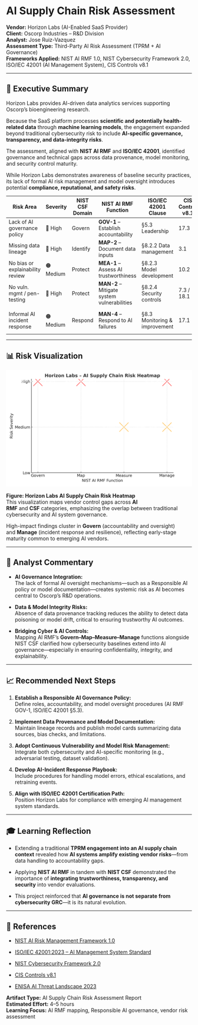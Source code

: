 # AI Supply Chain Risk Assessment

**Vendor:** Horizon Labs (AI-Enabled SaaS Provider)  
**Client:** Oscorp Industries – R&D Division  
**Analyst:** Jose Ruiz-Vazquez  
**Assessment Type:** Third-Party AI Risk Assessment (TPRM + AI Governance)  
**Frameworks Applied:** NIST AI RMF 1.0, NIST Cybersecurity Framework 2.0, ISO/IEC 42001 (AI Management System), CIS Controls v8.1

---

## 🧾 Executive Summary

Horizon Labs provides AI-driven data analytics services supporting Oscorp’s bioengineering research.  

Because the SaaS platform processes **scientific and potentially health-related data** through **machine learning models**, the engagement expanded beyond traditional cybersecurity risk to include **AI-specific governance, transparency, and data-integrity risks**.

The assessment, aligned with **NIST AI RMF** and **ISO/IEC 42001**, identified governance and technical gaps across data provenance, model monitoring, and security control maturity.  

While Horizon Labs demonstrates awareness of baseline security practices, its lack of formal AI risk management and model oversight introduces potential **compliance, reputational, and safety risks**.

| Risk Area                        | Severity  | NIST CSF Domain | NIST AI RMF Function                        | ISO/IEC 42001 Clause          | CIS Control v8.1 | Notes                                     |
| -------------------------------- | --------- | --------------- | ------------------------------------------- | ----------------------------- | ---------------- | ----------------------------------------- |
| Lack of AI governance policy     | 🔴 High   | Govern          | **GOV-1** – Establish accountability        | §5.3 Leadership               | 17.3             | No defined Responsible AI oversight       |
| Missing data lineage             | 🔴 High   | Identify        | **MAP-2** – Document data inputs            | §8.2.2 Data management        | 3.1              | Risk to model integrity & reproducibility |
| No bias or explainability review | 🟠 Medium | Protect         | **MEA-1** – Assess AI trustworthiness       | §8.2.3 Model development      | 10.2             | Transparency & ethical risk               |
| No vuln. mgmt / pen-testing      | 🔴 High   | Protect         | **MAN-2** – Mitigate system vulnerabilities | §8.2.4 Security controls      | 7.3 / 18.1       | Technical debt in model infrastructure    |
| Informal AI incident response    | 🟠 Medium | Respond         | **MAN-4** – Respond to AI failures          | §8.3 Monitoring & improvement | 17.1             | No defined AI failure escalation path     |

---

## 📊 Risk Visualization

![Horizon Labs AI Risk Heatmap](assets/images/Horizon_Labs_AI_TPRM_Heatmap.png)

**Figure: Horizon Labs AI Supply Chain Risk Heatmap**  
This visualization maps vendor control gaps across **AI RMF** and **CSF** categories, emphasizing the overlap between traditional cybersecurity and AI system governance.  

High-impact findings cluster in **Govern** (accountability and oversight) and **Manage** (incident response and resilience), reflecting early-stage maturity common to emerging AI vendors.

---

## 🧠 Analyst Commentary

- **AI Governance Integration:**  
    The lack of formal AI oversight mechanisms—such as a Responsible AI policy or model documentation—creates systemic risk as AI becomes central to Oscorp’s R&D operations.
    
- **Data & Model Integrity Risks:**  
    Absence of data provenance tracking reduces the ability to detect data poisoning or model drift, critical to ensuring trustworthy AI outcomes.
    
- **Bridging Cyber & AI Controls:**  
    Mapping AI RMF’s **Govern–Map–Measure–Manage** functions alongside NIST CSF clarified how cybersecurity baselines extend into AI governance—especially in ensuring confidentiality, integrity, and explainability.
    

---

## 📈 Recommended Next Steps

1. **Establish a Responsible AI Governance Policy:**  
    Define roles, accountability, and model oversight procedures (AI RMF GOV-1, ISO/IEC 42001 §5.3).
    
2. **Implement Data Provenance and Model Documentation:**  
    Maintain lineage records and publish model cards summarizing data sources, bias checks, and limitations.
    
3. **Adopt Continuous Vulnerability and Model Risk Management:**  
    Integrate both cybersecurity and AI-specific monitoring (e.g., adversarial testing, dataset validation).
    
4. **Develop AI-Incident Response Playbook:**  
    Include procedures for handling model errors, ethical escalations, and retraining events.
    
5. **Align with ISO/IEC 42001 Certification Path:**  
    Position Horizon Labs for compliance with emerging AI management system standards.
    

---

## 🎓 Learning Reflection

- Extending a traditional **TPRM engagement into an AI supply chain context** revealed how **AI systems amplify existing vendor risks**—from data handling to accountability gaps.
    
- Applying **NIST AI RMF** in tandem with **NIST CSF** demonstrated the importance of **integrating trustworthiness, transparency, and security** into vendor evaluations.
    
- This project reinforced that **AI governance is not separate from cybersecurity GRC**—it is its natural evolution.
    

---

## 🧩 References

- [NIST AI Risk Management Framework 1.0](https://www.nist.gov/itl/ai-risk-management-framework)
    
- [ISO/IEC 42001:2023 – AI Management System Standard](https://www.iso.org/standard/81230.html)
    
- [NIST Cybersecurity Framework 2.0](https://www.nist.gov/cyberframework)
    
- [CIS Controls v8.1](https://www.cisecurity.org/controls)
    
- [ENISA AI Threat Landscape 2023](https://www.enisa.europa.eu/publications/artificial-intelligence-threat-landscape)
    

**Artifact Type:** AI Supply Chain Risk Assessment Report  
**Estimated Effort:** 4–5 hours  
**Learning Focus:** AI RMF mapping, Responsible AI governance, vendor risk assessment
